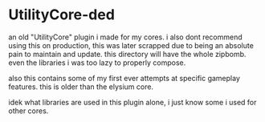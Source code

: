 # UtilityCore-ded
an old "UtilityCore" plugin i made for my cores. i also dont recommend using this on production, this was later scrapped due to being an absolute pain to maintain and update.
this directory will have the whole zipbomb. even the libraries i was too lazy to properly compose.

also this contains some of my first ever attempts at specific gameplay features. this is older than the elysium core.

idek what libraries are used in this plugin alone, i just know some i used for other cores.
